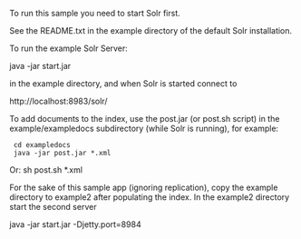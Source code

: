 To run this sample you need to start Solr first.

See the README.txt in the example directory of the default Solr installation.

To run the example Solr Server:

  java -jar start.jar

in the example directory, and when Solr is started connect to

  http://localhost:8983/solr/

To add documents to the index, use the post.jar (or post.sh script) in
the example/exampledocs subdirectory (while Solr is running), for example:

     cd exampledocs
     java -jar post.jar *.xml
Or:  sh post.sh *.xml

For the sake of this sample app (ignoring replication), copy the example directory to example2 after populating the index.
In the example2 directory start the second server

java -jar start.jar -Djetty.port=8984
